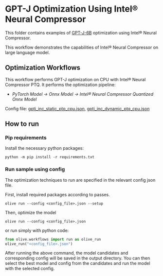 # GPT-J Optimization Using Intel® Neural Compressor
This folder contains examples of [GPT-J-6B](https://huggingface.co/EleutherAI/gpt-j-6b) optimization using Intel® Neural Compressor.

This workflow demonstrates the capabilities of Intel® Neural Compressor on large language model.

## Optimization Workflows
This workflow performs GPT-J optimization on CPU with Intel® Neural Compressor PTQ. It performs the optimization pipeline:
- *PyTorch Model -> Onnx Model -> Intel® Neural Compressor Quantized Onnx Model*

Config file: [gptj_inc_static_ptq_cpu.json](gptj_inc_static_ptq_cpu.json), [gptj_inc_dynamic_ptq_cpu.json](gptj_inc_dynamic_ptq_cpu.json)


## How to run
### Pip requirements
Install the necessary python packages:
```
python -m pip install -r requirements.txt
```

### Run sample using config

The optimization techniques to run are specified in the relevant config json file.

First, install required packages according to passes.
```
olive run --config <config_file>.json --setup
```

Then, optimize the model
```
olive run --config <config_file>.json
```

or run simply with python code:
```python
from olive.workflows import run as olive_run
olive_run("<config_file>.json")
```

After running the above command, the model candidates and corresponding config will be saved in the output directory.
You can then select the best model and config from the candidates and run the model with the selected config.
